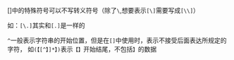 []中的特殊符号可以不写转义符号（除了`\`,想要表示`[\]`需要写成`[\\]`）

如：`[\.]`其实和`[.]`是一样的

`^`一般表示字符串的开始位置，但是在`[]`中使用时，表示不接受后面表达所规定的字符，
如`(【[^】]*】)`表示`【】`开始结尾，不包括`】`的数据